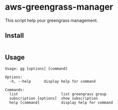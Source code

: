# aws-greengrass-manager 

This script help your greengrass management.

## Install

```shell script
```

## Usage

```shell script
Usage: gg [options] [command]

Options:
  -h, --help      display help for command

Commands:
  list                    list greengrass group
  subscription [options]  show subscription
  help [command]          display help for command
```


